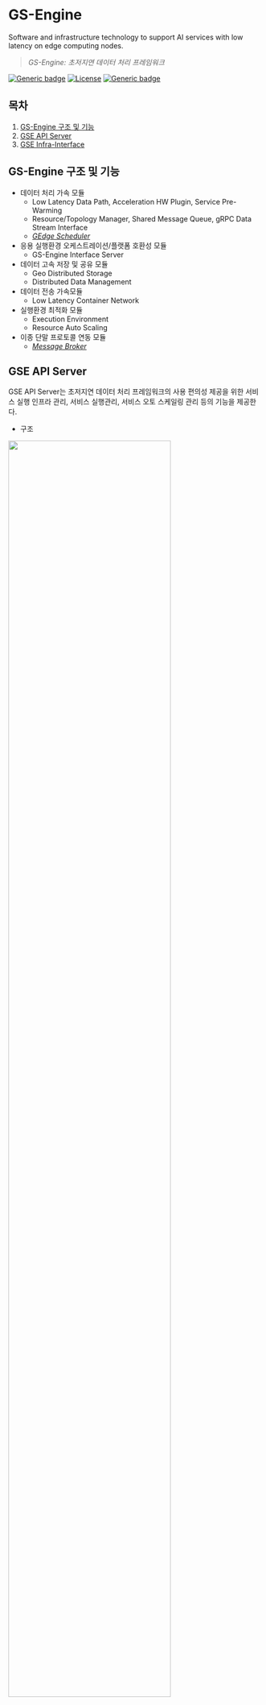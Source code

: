 # GS-Engine
Software and infrastructure technology to support AI services with low latency on edge computing nodes.

> *GS-Engine: 초저지연 데이터 처리 프레임워크*

[![Generic badge](https://img.shields.io/badge/python-3.6-brightgreen.svg)](https://www.python.org/downloads/release/python-360/)
[![License](https://img.shields.io/badge/License-Apache%202.0-blue.svg)](https://opensource.org/licenses/Apache-2.0)
[![Generic badge](https://img.shields.io/badge/release-v4.0-blueviolet.svg)](https://github.com/gedge-platform/gs-engine/releases)

## 목차
1. [GS-Engine 구조 및 기능](https://github.com/cynpna/gs-engine/blob/main/README.md#gs-engine-%EA%B5%AC%EC%A1%B0-%EB%B0%8F-%EA%B8%B0%EB%8A%A5)
2. [GSE API Server](https://github.com/cynpna/gs-engine/blob/main/README.md#gse-api-server)
3. [GSE Infra-Interface](https://github.com/cynpna/gs-engine/blob/main/README.md#gse-infra-interface)

## GS-Engine 구조 및 기능
- 데이터 처리 가속 모듈
    - Low Latency Data Path, Acceleration HW Plugin, Service Pre-Warming
    - Resource/Topology Manager, Shared Message Queue, gRPC Data Stream Interface
    - [*GEdge Scheduler*](https://github.com/gedge-platform/gs-scheduler)
- 응용 실행환경 오케스트레이션/플랫폼 호환성 모듈
    - GS-Engine Interface Server    
- 데이터 고속 저장 및 공유 모듈
    - Geo Distributed Storage
    - Distributed Data Management
- 데이터 전송 가속모듈
    - Low Latency Container Network
- 실행환경 최적화 모듈
    - Execution Environment
    - Resource Auto Scaling
- 이종 단말 프로토콜 연동 모듈
    - [*Message Broker*](https://github.com/gedge-platform/gs-broker)

## GSE API Server
GSE API Server는 초저지연 데이터 처리 프레임워크의 사용 편의성 제공을 위한 서비스 실행 인프라 관리, 서비스 실행관리, 서비스 오토 스케일링 관리 등의 기능을 제공한다.

- 구조
<img src="https://user-images.githubusercontent.com/74389889/145032837-02260de7-a098-4cc8-b799-c5b9b9e295d7.png" width="80%">

- 구성요소
    - user
        - gse api server 사용자
        - gse api는 shell 환경에서 curl 등의 shell 명령을 호출하거나 프로그램에서 http 라이브러리를 이용하여 호출
    - gse api server
        - GS-Engine 사용 편의성 제공을 위한 서비스 실행 인프라 관리, 서비스 실행 관리, 서비스 오토 스케일링 관리 제공
        - controller(사용자 요청 처리), service(k8s와의 연계), sql(DB metadata 연계), tools(schema 기반 서비스 변환), logs 등으로 구성
    - kubernetes cluster
        - GS-Engine 사용을 위한 resource metric server(cpu, memory), prometheus server 로 구성
        - metric server와 prometheus server를 통해 수집된 데이터를 오토스케일링 컨트롤에게 제공
        - 지능형 서비스 가속을 위한 gpu, 네트워크 가속을 위한 CNI(flannel, multus, sr-iov 등) 실행
    - metalb
        - gse api server를 통해 실행된 서비스의 접근을 위한 gateway 에 public ip 할당
    - gse gateway 
        - gse api server를 통해 실행된 서비스의 요청 라우팅
    - envoy/pv
        - gse api server를 통해 실행된 service mesh 를 이루는 microservice 구조의 응용간 트래픽 모니터링(제어는 추후 예정)
        
## GSE Infra-Interface
GSE Infra-Interface는 여러 개의 쿠버네티스 클러스터를 구성 및 운영하고, 이를 기반으로 컴퓨팅/네트워크 가속 자원 활용에 따른 시스템 성능을 분석하기 위한 기능을 제공한다.  

- 구조  
    ![gse infra-interface-2 5 구조](https://user-images.githubusercontent.com/29933947/186815689-54b9b014-f99e-49ab-9e8f-8fdb4dd6d477.png)

- 구성요소
    - Kubernetes Interface
      - Node Manager
      - Pod Manager
    - Initialization Manager 
      - Set Kubernetes Cluster Information
      - Get Kubernetes Cluster Information
      - Reset Kubernetes Cluster
      - Get Access Key
    - Network Manager
      - Network Interface Manager
      - Policy Manager
    - Utility
      - Log Manager
      - Kubernetes Clinet
      - Login    
    - MicroService
    - DataBase Interface  

- 웹기반 시험도구
    - GSE Infra-Interface로 구성되는 클러스터 형상 및 정보 확인  

        ![gse infra-interface-cluster info](https://user-images.githubusercontent.com/29933947/186820597-df0f981d-c6e9-4db0-adfa-da08babc0f38.png)


    - 클러스터 구성 형상에 따른 컴퓨팅/네트워크 성능을 측정
        ![gse-infra-webtool-example](https://user-images.githubusercontent.com/29933947/145136152-f2c6e6a0-fe66-4934-ad4a-c61d7a2078cd.png)   
    
    - 동작 예) 
      - 클러스터 오버레이 네트워크 선택/설정
      - 포드 내 멀티 네트워크 선택/설정
      - 포드 내 네트워크 가속 선택/설정
      - 포드 배포 및 네트워크 성능 측정
      - 테스트용 마이크로서비스 구성,배포 및 서비스 Topology 확인  
